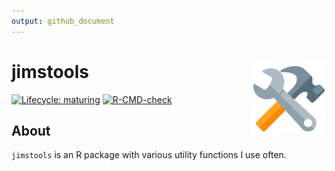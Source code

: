 ```yaml
---
output: github_document
---
```


<!-- README.md is generated from README.Rmd. Please edit that file -->



# jimstools <img src='man/figures/logo.png' align="right" height="120" />


<!-- badges: start -->
[![Lifecycle: maturing](https://img.shields.io/badge/lifecycle-maturing-blue.svg)](https://www.tidyverse.org/lifecycle/#maturing)
[![R-CMD-check](https://github.com/jimbrig/jimstools/actions/workflows/R-CMD-check.yaml/badge.svg)](https://github.com/jimbrig/jimstools/actions/workflows/R-CMD-check.yaml)
<!-- badges: end -->

## About

`jimstools` is an R package with various utility functions I use often.
